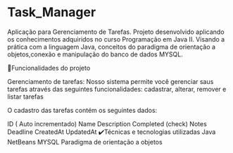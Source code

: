 # Task_Manager

Aplicação para Gerenciamento de Tarefas.
Projeto desenvolvido aplicando os conhecimentos adquiridos no curso Programação em Java II. Visando a prática com a linguagem Java,
conceitos do paradigma de orientação a objetos,conexão e manipulação do banco de dados MYSQL.

🔨Funcionalidades do projeto

 Gerenciamento de tarefas: Nosso sistema permite você gerenciar saus tarefas através das seguintes funcionalidades: cadastrar, alterar, remover e listar tarefas

O cadastro das tarefas contém os seguintes dados:

ID ( Auto incrementado)
Name
Description
Completed (check)
Notes
Deadline
CreatedAt
UpdatedAt
✔️Técnicas e tecnologias utilizadas
Java
NetBeans
MYSQL
Paradigma de orientação a objetos

